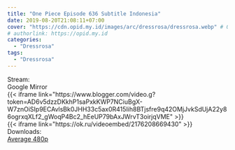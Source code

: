 ```yaml
---
title: "One Piece Episode 636 Subtitle Indonesia"
date: 2019-08-20T21:08:11+07:00
cover: "https://cdn.opid.my.id/images/arc/dressrosa/dressrosa.webp" # Optional, cover
# authorlink: https://opid.my.id
categories:
  - "Dressrosa"
tags:
  - "Dressrosa"
---
```

<div class="ui menu violet borderless inverted">
  <div class="header item active">
        Stream:
    </div>
  <a class="active item" data-tab="google">
    <i class="google drive icon"></i> Google
  </a>
  <a class="item nounderline" data-tab="mirror">
    <i class="odnoklassniki icon"></i> Mirror
  </a>
</div>
<div class="ui bottom attached tab segment active" style="border:0 !important;" data-tab="google">
{{< iframe link="https://www.blogger.com/video.g?token=AD6v5dzzDKkhP1saPxkKWP7NCiuBgX-W7znOiSIp9ECAvlsBk0JHH33c5ax0R415Iih8BTjsfre9q42OMjJvkSdUjA22y86ogrxqXLf2_gWoqP4Bc2_hEeUP79bAxJWrvT3oirjqVME" >}}
</div>
<div class="ui bottom attached tab segment" style="border:0 !important;" data-tab="mirror">
{{< iframe link="https://ok.ru/videoembed/2176208669430" >}}
</div>
<div class="ui menu violet borderless inverted">
  <div class="header item active">
        Downloads:
    </div>
  <a class="item nounderline" href="https://ouo.io/TVuwnS" target="_blank" rel="dofollow"><i class="google drive icon"></i>
    Average 480p</a>
</div>